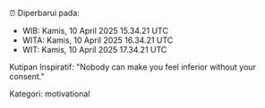 ⏰ Diperbarui pada:
- WIB: Kamis, 10 April 2025 15.34.21 UTC
- WITA: Kamis, 10 April 2025 16.34.21 UTC
- WIT: Kamis, 10 April 2025 17.34.21 UTC

Kutipan Inspiratif:
"Nobody can make you feel inferior without your consent."


Kategori: motivational

